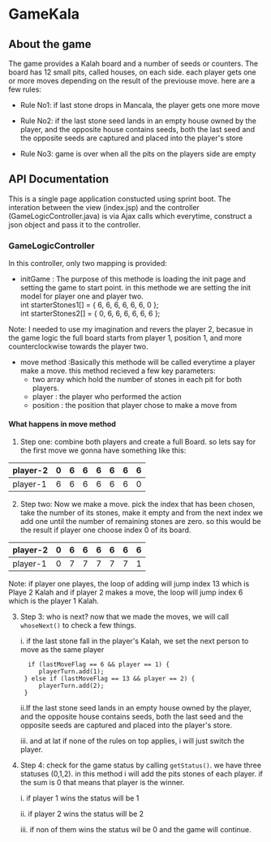 # GameKala

<h2> About the game</h2>
The game provides a Kalah board and a number of seeds or counters. The board has 12 small pits, called houses, on each side.
each player gets one or more moves depending on the result of the previouse move. here are a few rules: <br>

 * Rule No1: if last stone drops in Mancala, the player gets one more move <br>
 
 * Rule No2: if the last stone seed lands in an empty house owned by the player, and the opposite 
house contains seeds, both the last seed and the opposite seeds are captured and placed into the player's store <br>

 * Rule No3:  game is over when all the pits on the players side are empty <br>

<h2>API Documentation</h2>
This is a single page application constucted using sprint boot. The interation between the view (index.jsp) and the controller (GameLogicController.java) is via Ajax calls which everytime, construct a json object and pass it to the controller.
 
<h3>GameLogicController</h3>
In this controller, only two mapping is provided: <br>

 * initGame : The purpose of this methode is loading the init page and setting the game to start point. in this methode we are setting the init model for player one and player two.<br>
    int starterStones1[] = { 6, 6, 6, 6, 6, 6, 0 };<br>
		int starterStones2[] = { 0, 6, 6, 6, 6, 6, 6 };<br>
    
Note: I needed to use my imagination and revers the player 2, becasue in the game logic the full board starts from player 1, position 1, and more counterclockwise towards the player two. 

* move method :Basically this methode will be called everytime a player make a move. this method recieved a few key parameters:
  * two array which hold the number of stones in each pit for both players.
  * player : the player who performed the action
  * position : the position that player chose to make a move from

<h4>What happens in move method</h4>

1. Step one: combine both players and create a full Board. so lets say for the first move we gonna have something like this:

player-2|0|6|6|6|6|6|6
-|-|-|-|-|-|-|-
player-1|6|6|6|6|6|6|0

2. Step two: Now we make a move. pick the index that has been chosen, take the number of its stones, make it empty and from the next index we add one until the number of remaining stones are zero. so this would be the result if player one choose index 0 of its board.

player-2|0|6|6|6|6|6|6
-|-|-|-|-|-|-|-
player-1|0|7|7|7|7|7|1

Note: if player one playes, the loop of adding will jump index 13 which is Playe 2 Kalah and if player 2 makes a move, the loop will jump index 6 which is the player 1 Kalah.

3. Step 3: who is next? now that we made the moves, we will call `whoseNext()` to check a few things.

	i. if the last stone fall in the player's Kalah, we set the next person to move as the same player
	
		 if (lastMoveFlag == 6 && player == 1) {
			playerTurn.add(1);
		} else if (lastMoveFlag == 13 && player == 2) {
			playerTurn.add(2);
		}

	ii.If the last stone seed lands in an empty house owned by the player, and the opposite house contains seeds, both the last seed 	and the opposite seeds are captured and placed into the player's store.
	
	iii. and at lat if none of the rules on top applies, i will just switch the player.
	
4. Step 4: check for the game status by calling `getStatus()`. we have three statuses (0,1,2). in this method i will add the pits stones of each player. if the sum is 0 that means that player is the winner. 

	i. if player 1 wins the status will be 1
	
	ii. if player 2 wins the status will be 2
	
	iii. if non of them wins the status wil be 0 and the game will continue. 
